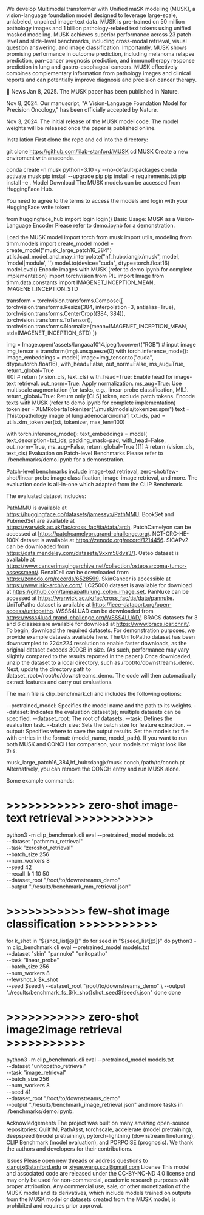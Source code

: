 We develop Multimodal transformer with Unified maSK modeling (MUSK), a vision-language foundation model designed to leverage large-scale, unlabeled, unpaired image-text data. MUSK is pre-trained on 50 million pathology images and 1 billion pathology-related text tokens using unified masked modeling. MUSK achieves superior performance across 23 patch-level and slide-level benchmarks, including cross-modal retrieval, visual question answering, and image classification. Importantly, MUSK shows promising performance in outcome prediction, including melanoma relapse prediction, pan-cancer prognosis prediction, and immunotherapy response prediction in lung and gastro-esophageal cancers. MUSK effectively combines complementary information from pathology images and clinical reports and can potentially improve diagnosis and precision cancer therapy.

📢 News
Jan 8, 2025. The MUSK paper has been published in Nature.

Nov 8, 2024. Our manuscript, "A Vision-Language Foundation Model for Precision Oncology," has been officially accepted by Nature.

Nov 3, 2024. The initial release of the MUSK model code. The model weights will be released once the paper is published online.

Installation
First clone the repo and cd into the directory:

git clone https://github.com/lilab-stanford/MUSK
cd MUSK
Create a new enviroment with anaconda.

conda create -n musk python=3.10 -y --no-default-packages
conda activate musk
pip install --upgrade pip
pip install -r requirements.txt
pip install -e .
Model Download
The MUSK models can be accessed from HuggingFace Hub.

You need to agree to the terms to access the models and login with your HuggingFace write token:

from huggingface_hub import login
login(<huggingface write token>)
Basic Usage: MUSK as a Vision-Language Encoder
Please refer to demo.ipynb for a demonstration.

Load the MUSK model
import torch
from musk import utils, modeling
from timm.models import create_model
model = create_model("musk_large_patch16_384")
utils.load_model_and_may_interpolate("hf_hub:xiangjx/musk", model, 'model|module', '')
model.to(device="cuda", dtype=torch.float16)
model.eval()
Encode images with MUSK (refer to demo.ipynb for complete implementation)
import torchvision
from PIL import Image
from timm.data.constants import IMAGENET_INCEPTION_MEAN, IMAGENET_INCEPTION_STD

transform = torchvision.transforms.Compose([
    torchvision.transforms.Resize(384, interpolation=3, antialias=True),
    torchvision.transforms.CenterCrop((384, 384)),
    torchvision.transforms.ToTensor(),
    torchvision.transforms.Normalize(mean=IMAGENET_INCEPTION_MEAN, std=IMAGENET_INCEPTION_STD)
])

img = Image.open('assets/lungaca1014.jpeg').convert("RGB")  # input image
img_tensor = transform(img).unsqueeze(0)
with torch.inference_mode():
    image_embeddings = model(
        image=img_tensor.to("cuda", dtype=torch.float16),
        with_head=False,
        out_norm=False,
        ms_aug=True,
        return_global=True  
        )[0]  # return (vision_cls, text_cls)
with_head=True: Enable head for image-text retrieval.
out_norm=True: Apply normalization.
ms_aug=True: Use multiscale augmentation (for tasks, e.g., linear probe classification, MIL).
return_global=True: Return only [CLS] token, exclude patch tokens.
Encode texts with MUSK (refer to demo.ipynb for complete implementation)
tokenizer = XLMRobertaTokenizer("./musk/models/tokenizer.spm")
text = ['histopathology image of lung adenocarcinoma']
txt_ids, pad = utils.xlm_tokenizer(txt, tokenizer, max_len=100)

with torch.inference_mode():
   text_embeddings = model(
      text_description=txt_ids,
      padding_mask=pad,
      with_head=False, 
      out_norm=True,
      ms_aug=False,
      return_global=True 
   )[1]  # return (vision_cls, text_cls)
Evaluation on Patch-level Benchmarks
Please refer to ./benchmarks/demo.ipynb for a demonstration.

Patch-level benchmarks include image-text retrieval, zero-shot/few-shot/linear probe image classification, image-image retrieval, and more. The evaluation code is all-in-one which adapted from the CLIP Benchmark.

The evaluated dataset includes:

PathMMU is available at https://huggingface.co/datasets/jamessyx/PathMMU.
BookSet and PubmedSet are available at https://warwick.ac.uk/fac/cross_fac/tia/data/arch.
PatchCamelyon can be accessed at https://patchcamelyon.grand-challenge.org/.
NCT-CRC-HE-100K dataset is available at https://zenodo.org/record/1214456.
SICAPv2 can be downloaded from https://data.mendeley.com/datasets/9xxm58dvs3/1.
Osteo dataset is available at https://www.cancerimagingarchive.net/collection/osteosarcoma-tumor-assessment/.
RenalCell can be downloaded from https://zenodo.org/records/6528599.
SkinCancer is accessible at https://www.isic-archive.com/.
LC25000 dataset is available for download at https://github.com/tampapath/lung_colon_image_set.
PanNuke can be accessed at https://warwick.ac.uk/fac/cross_fac/tia/data/pannuke.
UniToPatho dataset is available at https://ieee-dataport.org/open-access/unitopatho.
WSSS4LUAD can be downloaded from https://wsss4luad.grand-challenge.org/WSSS4LUAD/.
BRACS datasets for 3 and 6 classes are available for download at https://www.bracs.icar.cnr.it/.
To begin, download the required datasets. For demonstration purposes, we provide example datasets available here. The UniToPatho dataset has been downsampled to 224×224 resolution to enable faster downloads, as the original dataset exceeds 300GB in size. (As such, performance may vary slightly compared to the results reported in the paper.) Once downloaded, unzip the dataset to a local directory, such as /root/to/downstreams_demo. Next, update the directory path to dataset_root=/root/to/downstreams_demo. The code will then automatically extract features and carry out evaluations.

The main file is clip_benchmark.cli and includes the following options:

--pretrained_model: Specifies the model name and the path to its weights.
--dataset: Indicates the evaluation dataset(s); multiple datasets can be specified.
--dataset_root: The root of datasets.
--task: Defines the evaluation task.
--batch_size: Sets the batch size for feature extraction.
--output: Specifies where to save the output results.
Set the models.txt file with entries in the format: (model_name, model_path). If you want to run both MUSK and CONCH for comparison, your models.txt might look like this:

musk_large_patch16_384,hf_hub:xiangjx/musk
conch,/path/to/conch.pt
Alternatively, you can remove the CONCH entry and run MUSK alone.

Some example commands:

# >>>>>>>>>>> zero-shot image-text retrieval >>>>>>>>>>> #
 python3 -m clip_benchmark.cli eval --pretrained_model models.txt \
        --dataset   "pathmmu_retrieval"  \
        --task "zeroshot_retrieval" \
        --batch_size 256 \
        --num_workers 8 \
        --seed 42 \
        --recall_k 1 10 50 \
        --dataset_root "/root/to/downstreams_demo" \
        --output "./results/benchmark_mm_retrieval.json"
# >>>>>>>>>>> few-shot image classification >>>>>>>>>>> #
for k_shot in "${shot_list[@]}"
do
  for seed in "${seed_list[@]}"
  do
      python3 -m clip_benchmark.cli eval --pretrained_model models.txt \
          --dataset  "skin" "pannuke" "unitopatho" \
          --task "linear_probe" \
          --batch_size 256 \
          --num_workers 8 \
          --fewshot_k $k_shot \
          --seed $seed \
          --dataset_root "/root/to/downstreams_demo" \
          --output "./results/benchmark_fs_${k_shot}shot_seed${seed}.json"
  done
done
# >>>>>>>>>>> zero-shot image2image retrieval >>>>>>>>>>> #
python3 -m clip_benchmark.cli eval --pretrained_model models.txt \
        --dataset   "unitopatho_retrieval" \
        --task "image_retrieval" \
        --batch_size 256 \
        --num_workers 8 \
        --seed 41 \
        --dataset_root "/root/to/downstreams_demo" \
        --output "./results/benchmark_image_retrieval.json"
and more tasks in ./benchmarks/demo.ipynb.

Acknowledgements
The project was built on many amazing open-source repositories: Quilt1M, PathAsst, torchscale, accelerate (model pretraining), deepspeed (model pretraining), pytorch-lightning (downstream finetuning), CLIP Benchmark (model evaluation), and PORPOISE (prognosis). We thank the authors and developers for their contributions.

Issues
Please open new threads or address questions to xiangjx@stanford.edu or xiyue.wang.scu@gmail.com
License
This model and associated code are released under the CC-BY-NC-ND 4.0 license and may only be used for non-commercial, academic research purposes with proper attribution. Any commercial use, sale, or other monetization of the MUSK model and its derivatives, which include models trained on outputs from the MUSK model or datasets created from the MUSK model, is prohibited and requires prior approval.
